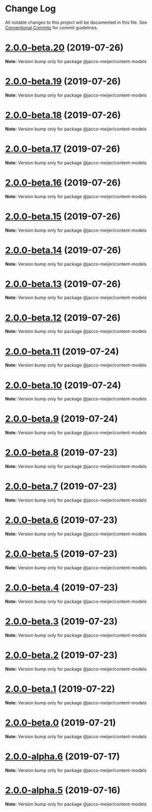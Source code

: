 # Change Log

All notable changes to this project will be documented in this file.
See [Conventional Commits](https://conventionalcommits.org) for commit guidelines.

# [2.0.0-beta.20](https://github.com/jaccomeijer/wheelroom/compare/@jacco-meijer/content-models@2.0.0-beta.19...@jacco-meijer/content-models@2.0.0-beta.20) (2019-07-26)

**Note:** Version bump only for package @jacco-meijer/content-models





# [2.0.0-beta.19](https://github.com/jaccomeijer/wheelroom/compare/@jacco-meijer/content-models@2.0.0-beta.18...@jacco-meijer/content-models@2.0.0-beta.19) (2019-07-26)

**Note:** Version bump only for package @jacco-meijer/content-models





# [2.0.0-beta.18](https://github.com/jaccomeijer/wheelroom/compare/@jacco-meijer/content-models@2.0.0-beta.17...@jacco-meijer/content-models@2.0.0-beta.18) (2019-07-26)

**Note:** Version bump only for package @jacco-meijer/content-models





# [2.0.0-beta.17](https://github.com/jaccomeijer/wheelroom/compare/@jacco-meijer/content-models@2.0.0-beta.16...@jacco-meijer/content-models@2.0.0-beta.17) (2019-07-26)

**Note:** Version bump only for package @jacco-meijer/content-models





# [2.0.0-beta.16](https://github.com/jaccomeijer/wheelroom/compare/@jacco-meijer/content-models@2.0.0-beta.15...@jacco-meijer/content-models@2.0.0-beta.16) (2019-07-26)

**Note:** Version bump only for package @jacco-meijer/content-models





# [2.0.0-beta.15](https://github.com/jaccomeijer/wheelroom/compare/@jacco-meijer/content-models@2.0.0-beta.14...@jacco-meijer/content-models@2.0.0-beta.15) (2019-07-26)

**Note:** Version bump only for package @jacco-meijer/content-models





# [2.0.0-beta.14](https://github.com/jaccomeijer/wheelroom/compare/@jacco-meijer/content-models@2.0.0-beta.13...@jacco-meijer/content-models@2.0.0-beta.14) (2019-07-26)

**Note:** Version bump only for package @jacco-meijer/content-models





# [2.0.0-beta.13](https://github.com/jaccomeijer/wheelroom/compare/@jacco-meijer/content-models@2.0.0-beta.12...@jacco-meijer/content-models@2.0.0-beta.13) (2019-07-26)

**Note:** Version bump only for package @jacco-meijer/content-models





# [2.0.0-beta.12](https://github.com/jaccomeijer/wheelroom/compare/@jacco-meijer/content-models@2.0.0-beta.11...@jacco-meijer/content-models@2.0.0-beta.12) (2019-07-26)

**Note:** Version bump only for package @jacco-meijer/content-models





# [2.0.0-beta.11](https://github.com/jaccomeijer/wheelroom/compare/@jacco-meijer/content-models@2.0.0-beta.10...@jacco-meijer/content-models@2.0.0-beta.11) (2019-07-24)

**Note:** Version bump only for package @jacco-meijer/content-models





# [2.0.0-beta.10](https://github.com/jaccomeijer/wheelroom/compare/@jacco-meijer/content-models@2.0.0-beta.9...@jacco-meijer/content-models@2.0.0-beta.10) (2019-07-24)

**Note:** Version bump only for package @jacco-meijer/content-models





# [2.0.0-beta.9](https://github.com/jaccomeijer/wheelroom/compare/@jacco-meijer/content-models@2.0.0-beta.8...@jacco-meijer/content-models@2.0.0-beta.9) (2019-07-24)

**Note:** Version bump only for package @jacco-meijer/content-models





# [2.0.0-beta.8](https://github.com/jaccomeijer/wheelroom/compare/@jacco-meijer/content-models@2.0.0-beta.7...@jacco-meijer/content-models@2.0.0-beta.8) (2019-07-23)

**Note:** Version bump only for package @jacco-meijer/content-models





# [2.0.0-beta.7](https://github.com/jaccomeijer/wheelroom/compare/@jacco-meijer/content-models@2.0.0-beta.6...@jacco-meijer/content-models@2.0.0-beta.7) (2019-07-23)

**Note:** Version bump only for package @jacco-meijer/content-models





# [2.0.0-beta.6](https://github.com/jaccomeijer/wheelroom/compare/@jacco-meijer/content-models@2.0.0-beta.5...@jacco-meijer/content-models@2.0.0-beta.6) (2019-07-23)

**Note:** Version bump only for package @jacco-meijer/content-models





# [2.0.0-beta.5](https://github.com/jaccomeijer/wheelroom/compare/@jacco-meijer/content-models@2.0.0-beta.4...@jacco-meijer/content-models@2.0.0-beta.5) (2019-07-23)

**Note:** Version bump only for package @jacco-meijer/content-models





# [2.0.0-beta.4](https://github.com/jaccomeijer/wheelroom/compare/@jacco-meijer/content-models@2.0.0-beta.3...@jacco-meijer/content-models@2.0.0-beta.4) (2019-07-23)

**Note:** Version bump only for package @jacco-meijer/content-models





# [2.0.0-beta.3](https://github.com/jaccomeijer/wheelroom/compare/@jacco-meijer/content-models@2.0.0-beta.2...@jacco-meijer/content-models@2.0.0-beta.3) (2019-07-23)

**Note:** Version bump only for package @jacco-meijer/content-models





# [2.0.0-beta.2](https://github.com/jaccomeijer/wheelroom/compare/@jacco-meijer/content-models@2.0.0-beta.1...@jacco-meijer/content-models@2.0.0-beta.2) (2019-07-23)

**Note:** Version bump only for package @jacco-meijer/content-models





# [2.0.0-beta.1](https://github.com/jaccomeijer/wheelroom/compare/@jacco-meijer/content-models@2.0.0-beta.0...@jacco-meijer/content-models@2.0.0-beta.1) (2019-07-22)

**Note:** Version bump only for package @jacco-meijer/content-models





# [2.0.0-beta.0](https://github.com/jaccomeijer/wheelroom/compare/@jacco-meijer/content-models@2.0.0-alpha.6...@jacco-meijer/content-models@2.0.0-beta.0) (2019-07-21)

**Note:** Version bump only for package @jacco-meijer/content-models





# [2.0.0-alpha.6](https://github.com/jaccomeijer/wheelroom/compare/@jacco-meijer/content-models@2.0.0-alpha.5...@jacco-meijer/content-models@2.0.0-alpha.6) (2019-07-17)

**Note:** Version bump only for package @jacco-meijer/content-models





# [2.0.0-alpha.5](https://github.com/jaccomeijer/wheelroom/compare/@jacco-meijer/content-models@2.0.0-alpha.4...@jacco-meijer/content-models@2.0.0-alpha.5) (2019-07-16)

**Note:** Version bump only for package @jacco-meijer/content-models
